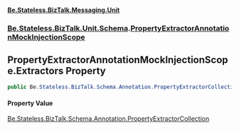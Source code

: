 #### [Be.Stateless.BizTalk.Messaging.Unit](README.md 'README')
### [Be.Stateless.BizTalk.Unit.Schema](Be.Stateless.BizTalk.Unit.Schema.md 'Be.Stateless.BizTalk.Unit.Schema').[PropertyExtractorAnnotationMockInjectionScope](PropertyExtractorAnnotationMockInjectionScope.md 'Be.Stateless.BizTalk.Unit.Schema.PropertyExtractorAnnotationMockInjectionScope')

## PropertyExtractorAnnotationMockInjectionScope.Extractors Property

```csharp
public Be.Stateless.BizTalk.Schema.Annotation.PropertyExtractorCollection Extractors { get; set; }
```

#### Property Value
[Be.Stateless.BizTalk.Schema.Annotation.PropertyExtractorCollection](https://docs.microsoft.com/en-us/dotnet/api/Be.Stateless.BizTalk.Schema.Annotation.PropertyExtractorCollection 'Be.Stateless.BizTalk.Schema.Annotation.PropertyExtractorCollection')